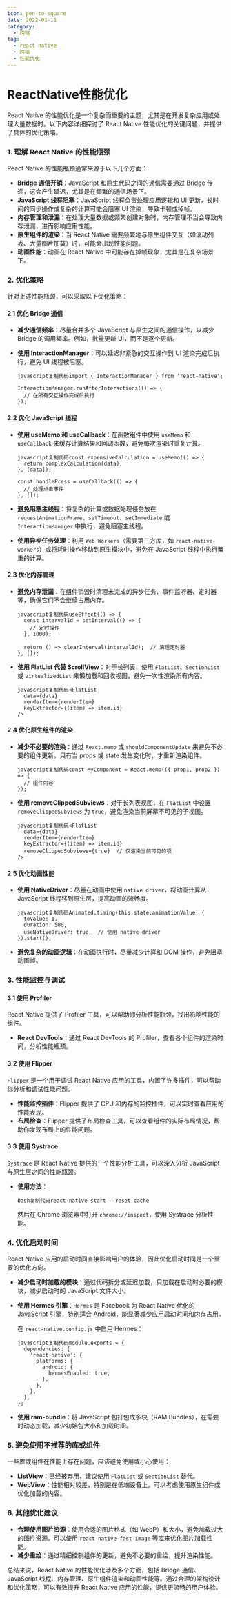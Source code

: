 ```yaml
---
icon: pen-to-square
date: 2022-01-11
category:
  - 跨端
tag:
  - react native
  - 跨端
  - 性能优化
---
```

# ReactNative性能优化
React Native 的性能优化是一个复杂而重要的主题，尤其是在开发复杂应用或处理大量数据时。以下内容详细探讨了 React Native 性能优化的关键问题，并提供了具体的优化策略。

### 1. **理解 React Native 的性能瓶颈**

React Native 的性能瓶颈通常来源于以下几个方面：

- **Bridge 通信开销**：JavaScript 和原生代码之间的通信需要通过 Bridge 传递，这会产生延迟，尤其是在频繁的通信场景下。
- **JavaScript 线程阻塞**：JavaScript 线程负责处理应用逻辑和 UI 更新，长时间的同步操作或复杂的计算可能会阻塞 UI 渲染，导致卡顿或掉帧。
- **内存管理和泄漏**：在处理大量数据或频繁创建对象时，内存管理不当会导致内存泄漏，进而影响应用性能。
- **原生组件的渲染**：当 React Native 需要频繁地与原生组件交互（如滚动列表、大量图片加载）时，可能会出现性能问题。
- **动画性能**：动画在 React Native 中可能存在掉帧现象，尤其是在复杂场景下。

### 2. **优化策略**

针对上述性能瓶颈，可以采取以下优化策略：

#### 2.1 **优化 Bridge 通信**

- **减少通信频率**：尽量合并多个 JavaScript 与原生之间的通信操作，以减少 Bridge 的调用频率。例如，批量更新 UI，而不是逐个更新。

- **使用 InteractionManager**：可以延迟非紧急的交互操作到 UI 渲染完成后执行，避免 UI 线程被阻塞。

  ```
  javascript复制代码import { InteractionManager } from 'react-native';
  
  InteractionManager.runAfterInteractions(() => {
    // 在所有交互操作完成后执行
  });
  ```

#### 2.2 **优化 JavaScript 线程**

- **使用 useMemo 和 useCallback**：在函数组件中使用 `useMemo` 和 `useCallback` 来缓存计算结果和回调函数，避免每次渲染时重复计算。

  ```
  javascript复制代码const expensiveCalculation = useMemo(() => {
    return complexCalculation(data);
  }, [data]);
  
  const handlePress = useCallback(() => {
    // 处理点击事件
  }, []);
  ```

- **避免阻塞主线程**：将复杂的计算或数据处理任务放在 `requestAnimationFrame`、`setTimeout`、`setImmediate` 或 `InteractionManager` 中执行，避免阻塞主线程。

- **使用异步任务处理**：利用 `Web Workers`（需要第三方库，如 `react-native-workers`）或将耗时操作移动到原生模块中，避免在 JavaScript 线程中执行繁重的计算。

#### 2.3 **优化内存管理**

- **避免内存泄漏**：在组件销毁时清理未完成的异步任务、事件监听器、定时器等，确保它们不会继续占用内存。

  ```
  javascript复制代码useEffect(() => {
    const intervalId = setInterval(() => {
      // 定时操作
    }, 1000);
  
    return () => clearInterval(intervalId);  // 清理定时器
  }, []);
  ```

- **使用 FlatList 代替 ScrollView**：对于长列表，使用 `FlatList`、`SectionList` 或 `VirtualizedList` 来懒加载和回收视图，避免一次性渲染所有内容。

  ```
  javascript复制代码<FlatList
    data={data}
    renderItem={renderItem}
    keyExtractor={(item) => item.id}
  />
  ```

#### 2.4 **优化原生组件的渲染**

- **减少不必要的渲染**：通过 `React.memo` 或 `shouldComponentUpdate` 来避免不必要的组件更新。只有当 props 或 state 发生变化时，才重新渲染组件。

  ```
  javascript复制代码const MyComponent = React.memo(({ prop1, prop2 }) => {
    // 组件内容
  });
  ```

- **使用 removeClippedSubviews**：对于长列表视图，在 `FlatList` 中设置 `removeClippedSubviews` 为 `true`，避免渲染当前屏幕不可见的子视图。

  ```
  javascript复制代码<FlatList
    data={data}
    renderItem={renderItem}
    keyExtractor={(item) => item.id}
    removeClippedSubviews={true}  // 仅渲染当前可见的项
  />
  ```

#### 2.5 **优化动画性能**

- **使用 NativeDriver**：尽量在动画中使用 `native driver`，将动画计算从 JavaScript 线程移到原生层，提高动画的流畅度。

  ```
  javascript复制代码Animated.timing(this.state.animationValue, {
    toValue: 1,
    duration: 500,
    useNativeDriver: true,  // 使用 native driver
  }).start();
  ```

- **避免复杂的动画逻辑**：在动画执行时，尽量减少计算和 DOM 操作，避免阻塞动画帧。

### 3. **性能监控与调试**

#### 3.1 **使用 Profiler**

React Native 提供了 Profiler 工具，可以帮助你分析性能瓶颈，找出影响性能的组件。

- **React DevTools**：通过 React DevTools 的 Profiler，查看各个组件的渲染时间，分析性能瓶颈。

#### 3.2 **使用 Flipper**

`Flipper` 是一个用于调试 React Native 应用的工具，内置了许多插件，可以帮助你分析和调试性能问题。

- **性能监控插件**：Flipper 提供了 CPU 和内存的监控插件，可以实时查看应用的性能表现。
- **布局检查**：Flipper 提供了布局检查工具，可以查看组件的实际布局情况，帮助你发现布局上的性能问题。

#### 3.3 **使用 Systrace**

`Systrace` 是 React Native 提供的一个性能分析工具，可以深入分析 JavaScript 与原生层之间的性能瓶颈。

- **使用方法**：

  ```
  bash复制代码react-native start --reset-cache
  ```

  然后在 Chrome 浏览器中打开 `chrome://inspect`，使用 Systrace 分析性能。

### 4. **优化启动时间**

React Native 应用的启动时间直接影响用户的体验，因此优化启动时间是一个重要的优化方向。

- **减少启动时加载的模块**：通过代码拆分或延迟加载，只加载在启动时必要的模块，减少启动时的 JavaScript 文件大小。

- **使用 Hermes 引擎**：`Hermes` 是 Facebook 为 React Native 优化的 JavaScript 引擎，特别适合 Android，能显著减少应用启动时间和内存占用。

  在 `react-native.config.js` 中启用 Hermes：

  ```
  javascript复制代码module.exports = {
    dependencies: {
      'react-native': {
        platforms: {
          android: {
            hermesEnabled: true,
          },
        },
      },
    },
  };
  ```

- **使用 ram-bundle**：将 JavaScript 包打包成多块（RAM Bundles），在需要时动态加载，减少初始包大小和加载时间。

### 5. **避免使用不推荐的库或组件**

一些库或组件在性能上存在问题，应该避免使用或小心使用：

- **ListView**：已经被弃用，建议使用 `FlatList` 或 `SectionList` 替代。
- **WebView**：性能相对较差，特别是在低端设备上。可以考虑使用原生组件或优化加载的内容。

### 6. **其他优化建议**

- **合理使用图片资源**：使用合适的图片格式（如 WebP）和大小，避免加载过大的图片资源。可以使用 `react-native-fast-image` 等库来优化图片加载性能。
- **减少重绘**：通过精细控制组件的更新，避免不必要的重绘，提升渲染性能。

总结来说，React Native 的性能优化涉及多个方面，包括 Bridge 通信、JavaScript 线程、内存管理、原生组件渲染和动画性能等。通过合理的架构设计和优化策略，可以有效提升 React Native 应用的性能，提供更流畅的用户体验。